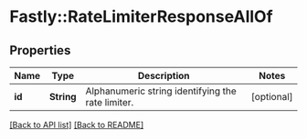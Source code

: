 # Fastly::RateLimiterResponseAllOf

## Properties

| Name | Type | Description | Notes |
| ---- | ---- | ----------- | ----- |
| **id** | **String** | Alphanumeric string identifying the rate limiter. | [optional] |

[[Back to API list]](../../README.md#endpoints) [[Back to README]](../../README.md)

